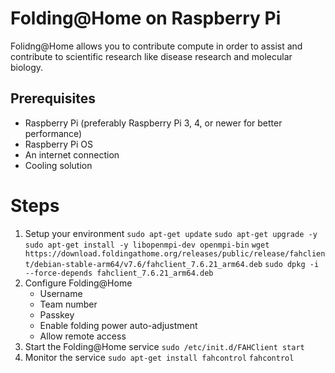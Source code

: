 # Folding@Home on Raspberry Pi

Folidng@Home allows you to contribute compute in order to assist and contribute to scientific research like disease research and molecular biology.

## Prerequisites
- Raspberry Pi (preferably Raspberry Pi 3, 4, or newer for better performance)
- Raspberry Pi OS
- An internet connection
- Cooling solution

# Steps
1. Setup your environment
   ```sudo apt-get update```
   ```sudo apt-get upgrade -y```
   ```sudo apt-get install -y libopenmpi-dev openmpi-bin```
   ```wget https://download.foldingathome.org/releases/public/release/fahclient/debian-stable-arm64/v7.6/fahclient_7.6.21_arm64.deb```
   ```sudo dpkg -i --force-depends fahclient_7.6.21_arm64.deb```
2. Configure Folding@Home
   - Username
   - Team number
   - Passkey
   - Enable folding power auto-adjustment
   - Allow remote access
3. Start the Folding@Home service
   ```sudo /etc/init.d/FAHClient start```
4. Monitor the service
   ```sudo apt-get install fahcontrol```
   ```fahcontrol```


